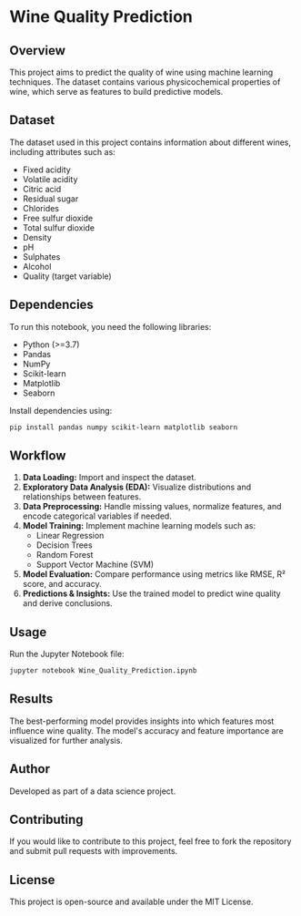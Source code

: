 # Wine Quality Prediction

## Overview
This project aims to predict the quality of wine using machine learning techniques. The dataset contains various physicochemical properties of wine, which serve as features to build predictive models.

## Dataset
The dataset used in this project contains information about different wines, including attributes such as:
- Fixed acidity
- Volatile acidity
- Citric acid
- Residual sugar
- Chlorides
- Free sulfur dioxide
- Total sulfur dioxide
- Density
- pH
- Sulphates
- Alcohol
- Quality (target variable)

## Dependencies
To run this notebook, you need the following libraries:
- Python (>=3.7)
- Pandas
- NumPy
- Scikit-learn
- Matplotlib
- Seaborn

Install dependencies using:
```bash
pip install pandas numpy scikit-learn matplotlib seaborn
```

## Workflow
1. **Data Loading:** Import and inspect the dataset.
2. **Exploratory Data Analysis (EDA):** Visualize distributions and relationships between features.
3. **Data Preprocessing:** Handle missing values, normalize features, and encode categorical variables if needed.
4. **Model Training:** Implement machine learning models such as:
   - Linear Regression
   - Decision Trees
   - Random Forest
   - Support Vector Machine (SVM)
5. **Model Evaluation:** Compare performance using metrics like RMSE, R² score, and accuracy.
6. **Predictions & Insights:** Use the trained model to predict wine quality and derive conclusions.

## Usage
Run the Jupyter Notebook file:
```bash
jupyter notebook Wine_Quality_Prediction.ipynb
```

## Results
The best-performing model provides insights into which features most influence wine quality. The model's accuracy and feature importance are visualized for further analysis.

## Author
Developed as part of a data science project.

## Contributing
If you would like to contribute to this project, feel free to fork the repository and submit pull requests with improvements.

## License
This project is open-source and available under the MIT License.
